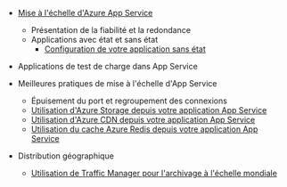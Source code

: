 * [Mise à l'échelle d'Azure App Service](../articles/app-service/web-sites-scale.md)
  
  * Présentation de la fiabilité et la redondance
  * Applications avec état et sans état
    * [Configuration de votre application sans état](https://azure.microsoft.com/blog/disabling-arrs-instance-affinity-in-windows-azure-web-sites/)
* Applications de test de charge dans App Service   
* Meilleures pratiques de mise à l'échelle d'App Service
  
  * Épuisement du port et regroupement des connexions
  * [Utilisation d'Azure Storage depuis votre application App Service](../articles/storage/blobs/storage-dotnet-how-to-use-blobs.md)
  * [Utilisation d'Azure CDN depuis votre application App Service](../articles/cdn/cdn-overview.md)
  * [Utilisation du cache Azure Redis depuis votre application App Service](../articles/redis-cache/cache-dotnet-how-to-use-azure-redis-cache.md)
* Distribution géographique
  
  * [Utilisation de Traffic Manager pour l'archivage à l'échelle mondiale](../articles/traffic-manager/traffic-manager-overview.md)

